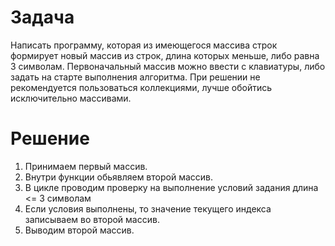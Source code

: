 # Задача
Написать программу, которая из имеющегося массива строк формирует новый массив из строк, длина которых меньше, либо равна 3 символам. Первоначальный массив можно ввести с клавиатуры, либо задать на старте выполнения алгоритма. При решении не рекомендуется пользоваться коллекциями, лучше обойтись исключительно массивами.
# Решение
1. Принимаем первый массив.
2. Внутри функции обьявляем второй массив.
3. В цикле проводим проверку на выполнение условий задания длина <= 3 символам
4. Если условия выполнены, то значение текущего индекса записываем во второй массив.
5. Выводим второй массив.